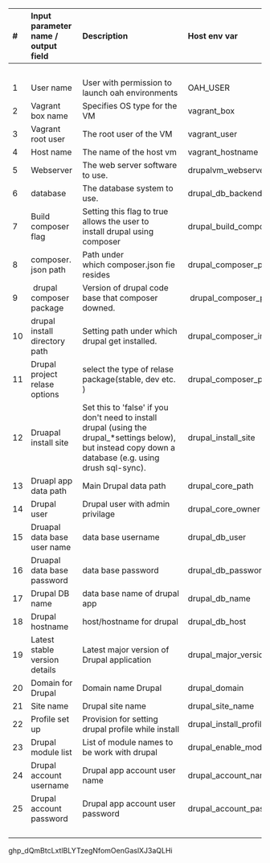 
|# |Input parameter name / output field |Description |Host env var |Ansible var name  |BeSman script vars |Type |Default | |
|:----|:----|:----|:----|:----|:----|:----|:----|:----|
| | | | | | |(Mandatory/optional) | | |
|1 |User name |User with permission to launch oah environments |OAH_USER |oah_user |BES_USER |M |Picks up current user or sets to vagrant | |
|2 |Vagrant box name |Specifies OS type for the VM |vagrant_box |vagrant_box |NA |M |hashicorp/bionic64| |
|3 |Vagrant root user |The root user of the VM |vagrant_user |vagrant_user |NA |M |vagrant | |
|4 |Host name |The name of the host vm |vagrant_hostname |vagrant_hostname |NA |M |oah-bes-vm| |
|5 |Webserver |The web server software to use. |drupalvm_webserver |oah_env_webserver |BESMAN_ENV_WEBSERVER |O |Apache| |
|6 |database |The database system to use. |drupal_db_backend |oah_env_db_backend |BESMAN_ENV_DB_BACKENED |O |mysql| |
|7 |Build composer flag |Setting this flag to true allows the user to install drupal using composer |drupal_build_composer |oah_build_composer |BESMAN_ENV_BUILD_COMPOSER |O |false | |
|8 |composer. json path |Path under which composer.json fie resides |drupal_composer_path |oah_composer_path |BESMAN_ENV_COMPOSER_PATH |O |Inside the provisioned Drupal environment | |
|9| drupal composer package|Version of drupal code base that composer downed.  | drupal_composer_project_package|oah_composer_project_package| BESMAN_ENV_COMPOSER_PROJECT_PACKAGE|o| drupal/recommended-project:^9@dev| |
|10|drupal install directory  path|Setting path under which drupal get installed. |drupal_composer_install_dir|oah_composer_install_dir| BESMAN_ENV_COMPOSER_INSTALL_DIR|O |/var/www/html/drupal| |
|11|Drupal project relase options|select the type of relase package(stable, dev etc. )|drupal_composer_project_options|oah_composer_project_options|BESMAN_ENV_COMPOSER_PROJECT_OPTIONS|O|-prefer-dist --stability dev --no-interaction'| |
|12|Druapal install site|Set this to 'false' if you don't need to install drupal (using the drupal_*settings below), but instead copy down a database (e.g. using drush sql-sync).|drupal_install_site|oah_install_site|BESMAN_ENV_INSTALL_SITE|O| true| |
|13|Druapl app data path|Main Drupal data path|drupal_core_path|oah_core_path|BESMAN_ENV_CORE_PATH|M |/var/www/drupal/web| |
|14|Drupal user|Drupal user with admin privilage |drupal_core_owner|oah_core_owner|BESMAN_ENV_CORE_OWNER|M |vagrant | |
|15|Druapal data base user name|data base username|drupal_db_user|oah_db_user|BESMAN_ENV_DB_USER|M |drupal| |
|16|Druapal data base password|data base password|drupal_db_password|oah_db_password|BESMAN_ENV_DB_PASSWORD|M |drupal| |
|17|Drupal DB name|data base name of drupal app|drupal_db_name|oah_db_name|BESMAN_ENV_DB_NAME|M |drupal| |
|18|Drupal hostname|host/hostname for drupal|drupal_db_host|oah_db_host|BESMAN_ENV_DB_HOST|M |localhost| |
|19|Latest stable version details|Latest major version of Drupal application|drupal_major_version|oah_major_version|BESMAN_ENV_MAJOR_VERSION|O|latest version (Currnet 9)| |
|20|Domain for Drupal|Domain name Drupal |drupal_domain|oah_domain|BESMAN_ENV_DOMAIN|O|oah-bes-vm| |
|21|Site name|Drupal site name|drupal_site_name|oah_site_name|BESMAN_ENV_SITE_NAME|O|Drupal| |
|22|Profile set up|Provision for setting drupal profile while install |drupal_install_profile|oah_install_profile|BESMAN_ENV_INSTALL_PROFILE|O|standard| |
|23|Drupal module list|List of module names to be work with drupal |drupal_enable_modules|oah_enable_modules|BESMAN_ENV_ENABLE_MODULES|O|devel| |
|24|Drupal account username|Drupal app account user name|drupal_account_name|oah_account_name|BESMAN_ENV_ACCOUNT_NAME|O|admin| |
|25|Drupal account password|Drupal app account user password|drupal_account_pass|oah_account_pass|BESMAN_ENV_ACCOUNT_PASS|O|admin| |
| | | | | | | | | |
| | | | | | | | | |
| | | | | | | | | |
| | | | | | | | | |

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
